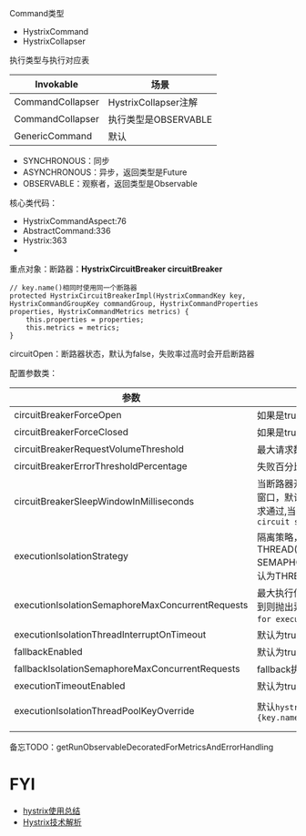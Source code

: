 Command类型

- HystrixCommand
- HystrixCollapser

执行类型与执行对应表

| Invokable        | 场景                 |
| ---------------- | -------------------- |
| CommandCollapser | HystrixCollapser注解 |
| CommandCollapser | 执行类型是OBSERVABLE |
| GenericCommand   | 默认                 |

- SYNCHRONOUS：同步
- ASYNCHRONOUS：异步，返回类型是Future
- OBSERVABLE：观察者，返回类型是Observable



核心类代码：

- HystrixCommandAspect:76
- AbstractCommand:336
- Hystrix:363
- ​

重点对象：断路器：**HystrixCircuitBreaker circuitBreaker** 

```
// key.name()相同时使用同一个断路器
protected HystrixCircuitBreakerImpl(HystrixCommandKey key, HystrixCommandGroupKey commandGroup, HystrixCommandProperties properties, HystrixCommandMetrics metrics) {
    this.properties = properties;
    this.metrics = metrics;
}
```

circuitOpen：断路器状态，默认为false，失败率过高时会开启断路器

配置参数类：

| 参数                                             | 备注                                                         |
| ------------------------------------------------ | ------------------------------------------------------------ |
| circuitBreakerForceOpen                          | 如果是true，则拒绝所有请求                                   |
| circuitBreakerForceClosed                        | 如果是true，则接受所有请求                                   |
| circuitBreakerRequestVolumeThreshold             | 最大请求数，默认为20                                         |
| circuitBreakerErrorThresholdPercentage           | 失败百分比，默认50%                                          |
| circuitBreakerSleepWindowInMilliseconds          | 当断路器开启，并且当前时间距失败关闭的时间窗口，默认为5000，在时间窗口内允许一个请求通过,当断路器开启时抛出异常`Hystrix circuit short-circuited and is OPEN` |
| executionIsolationStrategy                       | 隔离策略，两种THREAD(TryableSemaphoreNoOp.DEFAULT), SEMAPHORE(TryableSemaphoreActual)，默认为THREAD |
| executionIsolationSemaphoreMaxConcurrentRequests | 最大执行信号量，默认值为10，当信号量获取不到则抛出异常`could not acquire a semaphore for execution` , |
| executionIsolationThreadInterruptOnTimeout       | 默认为true，执行超时线程是否可中断                           |
| fallbackEnabled                                  | 默认为true，是否开启fallback                                 |
| fallbackIsolationSemaphoreMaxConcurrentRequests  | fallback执行最大并行个数，默认为10                           |
| executionTimeoutEnabled                          | 默认为true                                                   |
|                                                  |                                                              |
| executionIsolationThreadPoolKeyOverride          | 默认`hystrix.command.{key.name()}.threadPoolKeyOverride`     |
|                                                  |                                                              |
|                                                  |                                                              |

备忘TODO：getRunObservableDecoratedForMetricsAndErrorHandling



# FYI

- [hystrix使用总结](http://throwable.coding.me/2017/10/15/hystrix/)
- [Hystrix技术解析](https://www.jianshu.com/p/3e11ac385c73)

